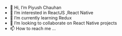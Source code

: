 - 👋 Hi, I’m Piyush Chauhan
- 👀 I’m interested in ReactJS ,React Native
- 🌱 I’m currently learning Redux
- 💞️ I’m looking to collaborate on React Native projects
- 📫 How to reach me ...

<!---
piyush2901/piyush2901 is a ✨ special ✨ repository because its `README.md` (this file) appears on your GitHub profile.
You can click the Preview link to take a look at your changes.
--->
